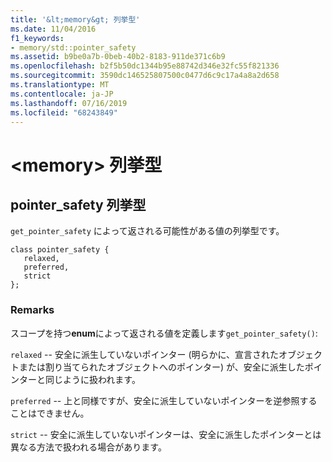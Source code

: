 ```yaml
---
title: '&lt;memory&gt; 列挙型'
ms.date: 11/04/2016
f1_keywords:
- memory/std::pointer_safety
ms.assetid: b9be0a7b-0beb-40b2-8183-911de371c6b9
ms.openlocfilehash: b2f5b50dc1344b95e88742d346e32fc55f821336
ms.sourcegitcommit: 3590dc146525807500c0477d6c9c17a4a8a2d658
ms.translationtype: MT
ms.contentlocale: ja-JP
ms.lasthandoff: 07/16/2019
ms.locfileid: "68243849"
---
```

# <a name="ltmemorygt-enums"></a>&lt;memory&gt; 列挙型

## <a name="pointer_safety"></a> pointer_safety 列挙型

`get_pointer_safety` によって返される可能性がある値の列挙型です。

```
class pointer_safety {
   relaxed,
   preferred,
   strict
};
```

### <a name="remarks"></a>Remarks

スコープを持つ**enum**によって返される値を定義します`get_pointer_safety()`:

`relaxed` -- 安全に派生していないポインター (明らかに、宣言されたオブジェクトまたは割り当てられたオブジェクトへのポインター) が、安全に派生したポインターと同じように扱われます。

`preferred` -- 上と同様ですが、安全に派生していないポインターを逆参照することはできません。

`strict` -- 安全に派生していないポインターは、安全に派生したポインターとは異なる方法で扱われる場合があります。
